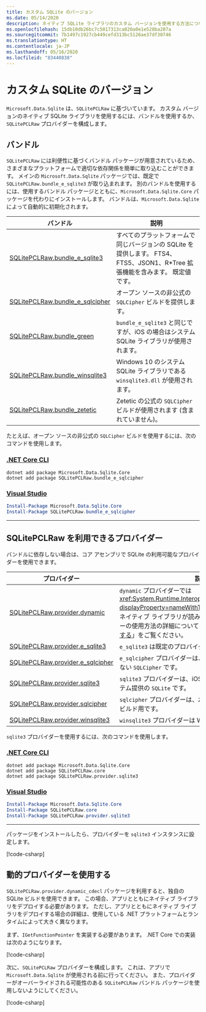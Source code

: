 ```yaml
---
title: カスタム SQLite のバージョン
ms.date: 05/14/2020
description: ネイティブ SQLite ライブラリのカスタム バージョンを使用する方法について説明します。
ms.openlocfilehash: 15db10db26bc7c5017313ca020a0e1e528ba207a
ms.sourcegitcommit: 7b1497c1927cb449cefd313bc5126ae37df30746
ms.translationtype: HT
ms.contentlocale: ja-JP
ms.lasthandoff: 05/16/2020
ms.locfileid: "83440838"
---
```

# <a name="custom-sqlite-versions"></a>カスタム SQLite のバージョン

`Microsoft.Data.Sqlite` は、`SQLitePCLRaw` に基づいています。 カスタム バージョンのネイティブ SQLite ライブラリを使用するには、バンドルを使用するか、`SQLitePCLRaw` プロバイダーを構成します。

## <a name="bundles"></a>バンドル

`SQLitePCLRaw` には利便性に基づくバンドル パッケージが用意されているため、さまざまなプラットフォームで適切な依存関係を簡単に取り込むことができます。 メインの `Microsoft.Data.Sqlite` パッケージでは、既定で `SQLitePCLRaw.bundle_e_sqlite3` が取り込まれます。 別のバンドルを使用するには、使用するバンドル パッケージとともに、`Microsoft.Data.Sqlite.Core` パッケージを代わりにインストールします。 バンドルは、`Microsoft.Data.Sqlite` によって自動的に初期化されます。

| バンドル | 説明 |
|--|--|
| [SQLitePCLRaw.bundle_e_sqlite3](https://www.nuget.org/packages/SQLitePCLRaw.bundle_e_sqlite3) | すべてのプラットフォームで同じバージョンの SQLite を提供します。 FTS4、FTS5、JSON1、R*Tree 拡張機能を含みます。 既定値です。 |
| [SQLitePCLRaw.bundle_e_sqlcipher](https://www.nuget.org/packages/SQLitePCLRaw.bundle_e_sqlcipher) | オープン ソースの非公式の `SQLCipher` ビルドを提供します。 |
| [SQLitePCLRaw.bundle_green](https://www.nuget.org/packages/SQLitePCLRaw.bundle_green) | `bundle_e_sqlite3` と同じですが、iOS の場合はシステム SQLite ライブラリが使用されます。 |
| [SQLitePCLRaw.bundle_winsqlite3](https://www.nuget.org/packages/SQLitePCLRaw.bundle_winsqlite3) | Windows 10 のシステム SQLite ライブラリである `winsqlite3.dll` が使用されます。 |
| [SQLitePCLRaw.bundle_zetetic](https://www.nuget.org/packages/SQLitePCLRaw.bundle_zetetic) | Zetetic の公式の `SQLCipher` ビルドが使用されます (含まれていません)。 |

たとえば、オープン ソースの非公式の `SQLCipher` ビルドを使用するには、次のコマンドを使用します。

### <a name="net-core-cli"></a>[.NET Core CLI](#tab/netcore-cli)

```dotnetcli
dotnet add package Microsoft.Data.Sqlite.Core
dotnet add package SQLitePCLRaw.bundle_e_sqlcipher
```

### <a name="visual-studio"></a>[Visual Studio](#tab/visual-studio)

``` PowerShell
Install-Package Microsoft.Data.Sqlite.Core
Install-Package SQLitePCLRaw.bundle_e_sqlcipher
```

---

## <a name="sqlitepclraw-available-providers"></a>SQLitePCLRaw を利用できるプロバイダー

バンドルに依存しない場合は、コア アセンブリで SQLite の利用可能なプロバイダーを使用できます。

| プロバイダー | 説明 |
|--|--|
| [SQLitePCLRaw.provider.dynamic](https://www.nuget.org/packages/SQLitePCLRaw.provider.dynamic) | `dynamic` プロバイダーでは <xref:System.Runtime.InteropServices.DllImportAttribute?displayProperty=nameWithType> 属性を使用する代わりにネイティブ ライブラリが読み込まれます。 このプロバイダーの使用方法の詳細については、「[動的プロバイダーを使用する](#use-the-dynamic-provider)」をご覧ください。 |
| [SQLitePCLRaw.provider.e_sqlite3](https://www.nuget.org/packages/SQLitePCLRaw.provider.e_sqlite3) | `e_sqlite3` は既定のプロバイダーです。 |
| [SQLitePCLRaw.provider.e_sqlcipher](https://www.nuget.org/packages/SQLitePCLRaw.provider.e_sqlcipher) | `e_sqlcipher` プロバイダーは、非公式でサポートされていない `SQLCipher` です。 |
| [SQLitePCLRaw.provider.sqlite3](https://www.nuget.org/packages/SQLitePCLRaw.provider.sqlite3) | `sqlite3` プロバイダーは、iOS、macOS、Linux 用のシステム提供の `SQLite` です。 |
| [SQLitePCLRaw.provider.sqlcipher](https://www.nuget.org/packages/SQLitePCLRaw.provider.sqlcipher) | `sqlcipher` プロバイダーは、`Zetetic` からの公式 `SQLCipher` ビルド用です。 |
| [SQLitePCLRaw.provider.winsqlite3](https://www.nuget.org/packages/SQLitePCLRaw.provider.winsqlite3) | `winsqlite3` プロバイダーは Windows 10 環境用です。 |

`sqlite3` プロバイダーを使用するには、次のコマンドを使用します。

### <a name="net-core-cli"></a>[.NET Core CLI](#tab/netcore-cli)

```dotnetcli
dotnet add package Microsoft.Data.Sqlite.Core
dotnet add package SQLitePCLRaw.core
dotnet add package SQLitePCLRaw.provider.sqlite3
```

### <a name="visual-studio"></a>[Visual Studio](#tab/visual-studio)

``` PowerShell
Install-Package Microsoft.Data.Sqlite.Core
Install-Package SQLitePCLRaw.core
Install-Package SQLitePCLRaw.provider.sqlite3
```

---

パッケージをインストールしたら、プロバイダーを `sqlite3` インスタンスに設定します。

[!code-csharp[](../../../../samples/snippets/standard/data/sqlite/SqliteProviderSample/Program.cs)]

## <a name="use-the-dynamic-provider"></a>動的プロバイダーを使用する

`SQLitePCLRaw.provider.dynamic_cdecl` パッケージを利用すると、独自の SQLite ビルドを使用できます。 この場合、アプリとともにネイティブ ライブラリをデプロイする必要があります。 ただし、アプリとともにネイティブ ライブラリをデプロイする場合の詳細は、使用している .NET プラットフォームとランタイムによって大きく異なります。

まず、`IGetFunctionPointer` を実装する必要があります。 .NET Core での実装は次のようになります。

[!code-csharp[](../../../../samples/snippets/standard/data/sqlite/SystemLibrarySample/Program.cs?name=snippet_NativeLibraryAdapter)]

次に、`SQLitePCLRaw` プロバイダーを構成します。 これは、アプリで `Microsoft.Data.Sqlite` が使用される前に行ってください。 また、プロバイダーがオーバーライドされる可能性のある `SQLitePCLRaw` バンドル パッケージを使用しないようにしてください。

[!code-csharp[](../../../../samples/snippets/standard/data/sqlite/SystemLibrarySample/Program.cs?name=snippet_SetProvider)]
